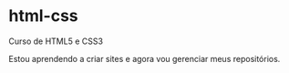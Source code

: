 # html-css
Curso de HTML5 e CSS3

Estou aprendendo a criar sites e agora vou gerenciar meus repositórios.
